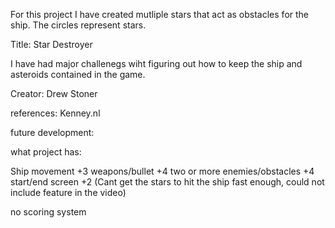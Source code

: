 For this project I have created mutliple stars that act as obstacles for the ship. The circles represent stars. 

Title: Star Destroyer

I have had major challenegs wiht figuring out how to keep the ship and asteroids contained in the game.

Creator: Drew Stoner

references: Kenney.nl

future development:

what project has:

Ship movement +3
weapons/bullet +4
two or more enemies/obstacles +4
start/end screen +2 (Cant get the stars to hit the ship fast enough, could not include feature in the video)

no scoring system

